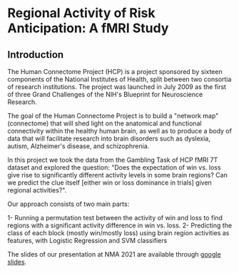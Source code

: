 # Regional Activity of Risk Anticipation: A fMRI Study

## Introduction

The Human Connectome Project (HCP) is a project sponsored by sixteen components of the National Institutes of Health, split between two consortia of research institutions. The project was launched in July 2009 as the first of three Grand Challenges of the NIH's Blueprint for Neuroscience Research.

The goal of the Human Connectome Project is to build a "network map" (connectome) that will shed light on the anatomical and functional connectivity within the healthy human brain, as well as to produce a body of data that will facilitate research into brain disorders such as dyslexia, autism, Alzheimer's disease, and schizophrenia.

In this project we took the data from the Gambling Task of HCP fMRI 7T dataset and explored the question: "Does the expectation of win vs. loss give rise to significantly different activity levels in some brain regions? Can we predict the clue itself [either win or loss dominance in trials] given regional activities?".

Our approach consists of two main parts:

1- Running a permutation test between the activity of win and loss to find regions with a significant activity difference in win vs. loss.
2- Predicting the class of each block (mostly win/mostly loss) using brain region activities as features, with Logistic Regression and SVM classifiers

The slides of our presentation at NMA 2021 are available through [google slides](https://docs.google.com/presentation/d/1zRrYoo-wC2llhebMpD58NXA_URQ5LrPTi70cfvyBkbQ/edit#slide=id.ge51dc41796_2_83).
